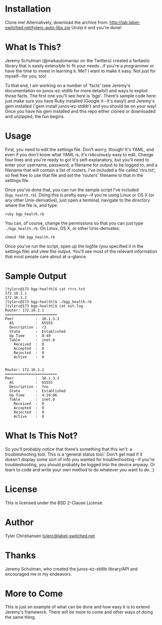# Installation #
Clone me!  Alternatively, download the archive from:
  http://lab.label-switched.net/tylerc-auto-libs.zip
Unzip it and you're done!

# What Is This? #
Jeremy Schulman (@nwkautomaniac on the Twitters) created a fantastic library that is easily extensible to fit your needs...if you're a programmer or have the time to invest in learning it.  Me?  I want to make it easy.  Not just for myself--for you, too!

To that end, I am working on a number of 'facts' (see Jeremy's documentation on junos-ez-stdlib for more details!) and ways to exploit those facts.  The first one you'll see here is 'bgp'.  There's sample code here: just make sure you have Ruby installed (Google it--it's easy!) and Jeremy's gem installed ('gem install junos-ez-stdlib') and you should be on your way!  Once you have his gem installed and this repo either cloned or downloaded and unzipped, the fun begins.

# Usage #
First, you need to edit the settings file.  Don't worry, though!  It's YAML, and even if you don't know what YAML is, it's ridiculously easy to edit.  Change four lines and you're ready to go!  It's self-explanatory, but you'll need to enter your username, password, a filename for output to be logged to, and a filename that will contain a list of routers.  I've included a file called 'rtrs.txt', so feel free to use that file and set the 'routers' filename to that in the settings file.

Once you've done that, you can run the sample script I've included (`bgp_health.rb`).  Doing this is pretty easy--if you're using Linux or OS X (or any other Unix-derivative), just open a terminal, navigate to the directory where the file is, and type:

  `ruby bgp_health.rb`

You can, of course, change the permissions so that you can just type `./bgp_health.rb`.  On Linux, OS X, or other Unix-derivates:

  `chmod 700 bgp_health.rb`

Once you've run the script, open up the logfile (you specified it in the settings file) and view the output.  You'll see most of the relevant information that most people care about at-a-glance.

# Sample Output #

    
    [tylerc@173 bgp-health]$ cat rtrs.txt
    172.16.1.1
    172.16.1.2
    [tylerc@173 bgp-health]$ ./bgp_health.rb
    [tylerc@173 bgp-health]$ cat out.log
    Router: 172.16.1.1
    ========================
    Peer          :  10.1.3.3
      AS          :  65555
      Description :  r3
      State       :  Established
      Up Time     :  8:49
      Table       :  inet.0
        Received  :  0
        Accepted  :  0
        Rejected  :  0
        Active    :  0
    
    
    Router: 172.16.1.2
    ========================
    Peer          :  10.1.3.3
      AS          :  65555
      Description :  foo
      State       :  Established
      Up Time     :  4:19:06
      Table       :  inet.0
        Received  :  0
        Accepted  :  0
        Rejected  :  0
        Active    :  0
    

# What Is This Not? #
So you'll probably notice that there's something that this isn't: a troubleshooting tool.  This is a 'general status tool.'  Don't get mad if it doesn't display some sort of info you wanted for troubleshooting--if you're troubleshooting, you should probably be logged into the device anyway.  Or learn to code and write your own method to do whatever you want to do.  ;)

# License #
This is licensed under the BSD 2-Clause License.

# Author #
Tyler Christiansen
tylerc@label-switched.net

# Thanks #
Jeremy Schulman, who created the junos-ez-stdlib library/API and encouraged me in my endeavors.

# More to Come #
This is just an example of what can be done and how easy it is to extend Jeremy's framework.  There will be more to come and other ways of doing the same thing.
